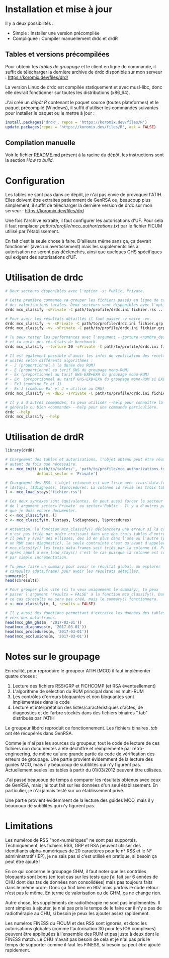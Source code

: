 # Installation et mise à jour

Il y a deux possibilités :

* Simple : Installer une version précompilée
* Compliquée : Compiler manuellement drdc et drdR

## Tables et versions précompilées

Pour obtenir les *tables de groupage* et le client en ligne de commande, il suffit
de télécharger la dernière archive de drdc disponible sur mon serveur : https://koromix.dev/files/drd/

La version Linux de drdc est compilée statiquement et avec musl-libc, donc elle devrait
fonctionner sur toutes les distributions (x86_64).

J'ai créé un *dépôt R* contenant le paquet source (toutes plateformes) et le paquet
précompilé (Windows), il suffit d'utiliser les commandes suivantes pour installer le paquet
ou le mettre à jour :

```r
install.packages('drdR', repos = 'https://koromix.dev/files/R')
update.packages(repos = 'https://koromix.dev/files/R', ask = FALSE)
```

## Compilation manuelle

Voir le fichier [README.md](../../README.md#how-to-build) présent à la racine du dépôt, les
instructions sont la section *How to build*.

# Configuration

Les tables ne sont pas dans ce dépôt, je n'ai pas envie de provoquer l'ATIH. Elles doivent
être extraites patiemment de GenRSA ou, beaucoup plus simplement, il suffit de télécharger la
dernière version de drdc sur mon serveur : https://koromix.dev/files/drd

Une fois l'archive extraite, il faut configurer les autorisations d'UF. Pour cela il faut
remplacer *path/to/profile/mco_authorizations.txt* par le fichier FICUM utilisé par
l'établissement.

En fait c'est la seule chose à faire. D'ailleurs même sans ça, ça devrait fonctionner
(avec un avertissement) mais les suppléments liés à autorisation ne seront pas déclenchés,
ainsi que quelques GHS spécifiques qui exigent des autorisations d'UF.

# Utilisation de drdc

```sh
# Deux secteurs disponibles avec l'option -s: Public, Private.

# Cette première commande va grouper les fichiers passés en ligne de commande et donner un résumé.
# des valorisations totales. Deux secteurs sont disponibles avec l'option -s: Public, Private.
drdc mco_classify -sPrivate -C path/to/profile/drdc.ini fichier.rss ...

# Pour avoir les résultats détaillés il faut passer -v voire -vv.
drdc mco_classify -v -sPrivate -C path/to/profile/drdc.ini fichier.grp ...
drdc mco_classify -vv -sPrivate -C path/to/profile/drdc.ini fichier.grp ...

# Tu peux tester les performances avec l'argument --torture <nombre_dessais>, par exemple '--torture 20'
# et tu auras des résultats de benchmark.
drdc mco_classify --torture 20 -sPrivate -C path/to/profile/drdc.ini fichier.grp ...

# Il est également possible d'avoir les infos de ventilation des recettes dans les différentes
# unités selon différents algorithmes :
# - J (proportionnel à la durée des RUM)
# - E (proportionnel au tarif GHS du groupage mono-RUM)
# - Ex (proportionnel au tarif GHS-EXB+EXH du groupage mono-RUM)
# - Ex' (proportionnel au tarif GHS-EXB+EXH du groupage mono-RUM si EXB, au tarif GHS si pas d'EXB)
# - ExJ (combine Ex et J)
# - Ex'J (combine Ex' et J = utilisé au CHU)
drdc mco_classify -v -dExJ -sPrivate -C path/to/profile/drdc.ini fichier.rss ...

# Il y a d'autres commandes, tu peux utiliser --help pour connaitre la syntaxe
# générale ou bien <commande> --help pour une commande particulière.
drdc --help
drdc mco_classify --help
```

# Utilisation de drdR

```r
library(drdR)

# Chargement des tables et autorisations, l'objet obtenu peut être réutilisé
# autant de fois que nécessaire.
m <- mco_init('path/to/tables/', 'path/to/profile/mco_authorizations.txt',
              default_sector = 'Private')

# Chargement des RSS, l'objet retourné est une liste avec trois data.frames:
# l$stays, l$diagnoses, l$procedures. La colonne id relie les trois tables.
l <- mco_load_stays('fichier.rss')

# Ces deux syntaxes sont équivalentes. On peut aussi forcer le secteur à l'aide
# de l'argument sector='Private' ou sector='Public'. Il y a d'autres paramètres
# que je dois encore documenter.
c <- mco_classify(m, l)
c <- mco_classify(m, l$stays, l$diagnoses, l$procedures)

# Attention, la fonction mco_classify() déclenchera une erreur si la colonne id
# n'est pas triée par ordre croissant dans une des trois tables d'entrée.
# Il peut y avoir des ellipses, des id en plus dans l'une ou l'autre (par exemple
# un RUM sans diagnostic), la seule contrainte c'est qu'avant d'appeler
# mco_classify() les trois data.frames soit triés par la colonne id. Par défaut
# après appel à mco_load_stays() c'est le cas puisque la colonne est créée
# par simple incrémentation.

# Tu peux faire un summary pour avoir le résultat global, ou explorer
# c$results (data.frame) pour avoir les résultats détaillés.
summary(c)
head(c$results)

# Pour grouper plus vite (si tu veux uniquement le summary), tu peux
# passer l'argument 'results = FALSE' à la fonction mco_classify(). Dans
# ce cas c$results ne sera pas créé, mais le summary() fonctionnera.
c <- mco_classify(m, l, results = FALSE)

# Il y aussi des fonctions permettant d'extraire les données des tables
# vers des data.frames.
head(mco_ghm_ghs(m, '2017-03-01'))
head(mco_diagnoses(m, '2017-03-01'))
head(mco_procedures(m, '2017-03-01'))
head(mco_exclusions(m, '2017-03-01'))
```

# Notes sur le groupage

En réalité, pour reproduire le groupeur ATIH (MCO) il faut implémenter quatre choses :

1. Lecture des fichiers RSS/GRP et FICHCOMP (et RSA éventuellement)
2. L'algorithme de sélection du RUM principal dans les multi-RUM
3. Les contrôles d'erreurs bloquantes et non bloquantes sont implémentées dans le code
4. Lecture et interprétation des listes/caractéristiques d'actes, de diagnostics et
   de l'arbre stockés dans des fichiers binaires ".tab" distribués par l'ATIH

Le groupeur libdrd reproduit ce fonctionnement. Les fichiers binaires *.tab* ont été
récupérés dans GenRSA.

Comme je n'ai pas les sources du groupeur, tout le code de lecture de ces fichiers non
documentés à été déchiffré et réimplémenté par rétro-engineering, de même qu'une grande
partie du code de vérification des erreurs de groupage. Une partie provient évidemment
de la lecture des guides MCO, mais il y beaucoup de subtilités qui n'y figurent pas.
Actuellement seules les tables à partir du 01/03/2012 peuvent être utilisées.

J'ai passé beaucoup de temps à comparer les résultats obtenus avec ceux de GenRSA, mais
j'ai tout fait sur les données d'un seul établissement. En particulier, je n'ai jamais
testé sur un établissement privé.

Une partie provient évidemment de la lecture des guides MCO, mais il y beaucoup de
subtilités qui n'y figurent pas.

# Limitations

Les numéros de RSS "non-numériques" ne sont pas supportés. Techniquement, les fichiers
RSS, GRP et RSA peuvent utiliser des identifiants alpha-numériques de 20 caractères
pour le n° RSS et le N° admininstratif (IEP), je ne sais pas si c'est utilisé en pratique,
si besoin ça peut être ajouté !

En ce qui concerne le groupage GHM, il faut noter que les contrôles bloquants sont
bons (en tout cas sur les tests que j’ai fait sur 6 années de CHU dont des tas de données
non consolidées) mais pas toujours faits dans le même ordre. Donc ça finit bien en
90Z mais parfois le code retour n’est pas le même. En terme de valorisation ou de GHM,
ça ne change rien.

Autre chose, les suppléments de radiothérapie ne sont pas implémentés. Il sont simples à
ajouter, je n'ai pas pris le temps de le faire car il n'y a pas de radiothérapie au CHU,
si besoin je peux les ajouter assez rapidement.

Les numéros FINESS du FICUM et des RSS sont ignorés, et donc les autorisations globales
(comme l'autorisation 30 pour les IOA complexes) peuvent être appliquées à l'ensemble des
RUM et pas juste à deux dont le FINESS match. Le CHU n'avait pas besoin de cela et je
n'ai pas pris le temps de supporter comme il faut les FINESS, si besoin ça peut être
ajouté rapidement.
